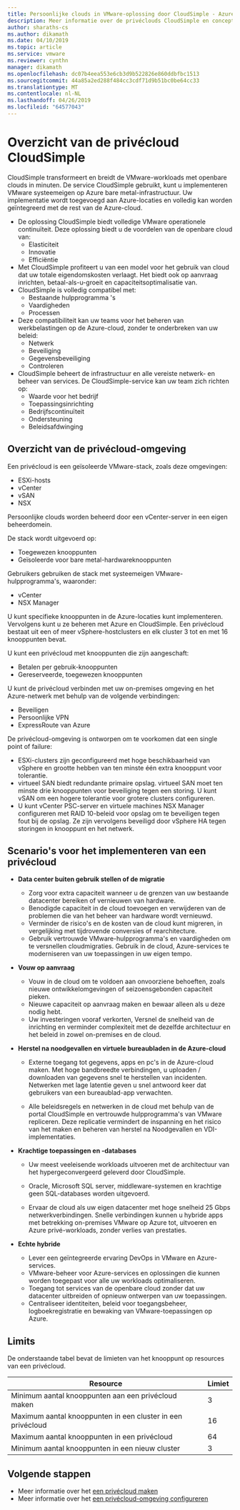 ```yaml
---
title: Persoonlijke clouds in VMware-oplossing door CloudSimple - Azure
description: Meer informatie over de privéclouds CloudSimple en concepten.
author: sharaths-cs
ms.author: dikamath
ms.date: 04/10/2019
ms.topic: article
ms.service: vmware
ms.reviewer: cynthn
manager: dikamath
ms.openlocfilehash: dc07b4eea553e6cb3d9b522826e860ddbfbc1513
ms.sourcegitcommit: 44a85a2ed288f484cc3cdf71d9b51bc0be64cc33
ms.translationtype: MT
ms.contentlocale: nl-NL
ms.lasthandoff: 04/26/2019
ms.locfileid: "64577043"
---
```

# <a name="cloudsimple-private-cloud-overview"></a>Overzicht van de privécloud CloudSimple

CloudSimple transformeert en breidt de VMware-workloads met openbare clouds in minuten. De service CloudSimple gebruikt, kunt u implementeren VMware systeemeigen op Azure bare metal-infrastructuur. Uw implementatie wordt toegevoegd aan Azure-locaties en volledig kan worden geïntegreerd met de rest van de Azure-cloud.

* De oplossing CloudSimple biedt volledige VMware operationele continuïteit. Deze oplossing biedt u de voordelen van de openbare cloud van:
  * Elasticiteit
  * Innovatie
  * Efficiëntie
* Met CloudSimple profiteert u van een model voor het gebruik van cloud dat uw totale eigendomskosten verlaagt. Het biedt ook op aanvraag inrichten, betaal-als-u-groeit en capaciteitsoptimalisatie van.
* CloudSimple is volledig compatibel met:
  * Bestaande hulpprogramma 's
  * Vaardigheden
  * Processen
* Deze compatibiliteit kan uw teams voor het beheren van werkbelastingen op de Azure-cloud, zonder te onderbreken van uw beleid:
  * Netwerk
  * Beveiliging  
  * Gegevensbeveiliging  
  * Controleren
* CloudSimple beheert de infrastructuur en alle vereiste netwerk- en beheer van services. De CloudSimple-service kan uw team zich richten op:
  * Waarde voor het bedrijf
  * Toepassingsinrichting
  * Bedrijfscontinuïteit
  * Ondersteuning
  * Beleidsafdwinging

## <a name="private-cloud-environment-overview"></a>Overzicht van de privécloud-omgeving

Een privécloud is een geïsoleerde VMware-stack, zoals deze omgevingen:

* ESXi-hosts
* vCenter
* vSAN
* NSX

Persoonlijke clouds worden beheerd door een vCenter-server in een eigen beheerdomein.

De stack wordt uitgevoerd op:

* Toegewezen knooppunten
* Geïsoleerde voor bare metal-hardwareknooppunten

Gebruikers gebruiken de stack met systeemeigen VMware-hulpprogramma's, waaronder:

* vCenter
* NSX Manager

U kunt specifieke knooppunten in de Azure-locaties kunt implementeren. Vervolgens kunt u ze beheren met Azure en CloudSimple. Een privécloud bestaat uit een of meer vSphere-hostclusters en elk cluster 3 tot en met 16 knooppunten bevat.

U kunt een privécloud met knooppunten die zijn aangeschaft:

* Betalen per gebruik-knooppunten
* Gereserveerde, toegewezen knooppunten

U kunt de privécloud verbinden met uw on-premises omgeving en het Azure-netwerk met behulp van de volgende verbindingen:

* Beveiligen
* Persoonlijke VPN
* ExpressRoute van Azure

De privécloud-omgeving is ontworpen om te voorkomen dat een single point of failure:

* ESXi-clusters zijn geconfigureerd met hoge beschikbaarheid van vSphere en grootte hebben van ten minste één extra knooppunt voor tolerantie.
* virtueel SAN biedt redundante primaire opslag. virtueel SAN moet ten minste drie knooppunten voor beveiliging tegen een storing. U kunt vSAN om een hogere tolerantie voor grotere clusters configureren.
* U kunt vCenter PSC-server en virtuele machines NSX Manager configureren met RAID 10-beleid voor opslag om te beveiligen tegen fout bij de opslag. Ze zijn vervolgens beveiligd door vSphere HA tegen storingen in knooppunt en het netwerk.

## <a name="scenarios-for-deploying-a-private-cloud"></a>Scenario's voor het implementeren van een privécloud

* **Data center buiten gebruik stellen of de migratie**

  * Zorg voor extra capaciteit wanneer u de grenzen van uw bestaande datacenter bereiken of vernieuwen van hardware.
  * Benodigde capaciteit in de cloud toevoegen en verwijderen van de problemen die van het beheer van hardware wordt vernieuwd.
  * Verminder de risico's en de kosten van de cloud kunt migreren, in vergelijking met tijdrovende conversies of rearchitecture.
  * Gebruik vertrouwde VMware-hulpprogramma's en vaardigheden om te versnellen cloudmigraties. Gebruik in de cloud, Azure-services te moderniseren van uw toepassingen in uw eigen tempo.

* **Vouw op aanvraag**

  * Vouw in de cloud om te voldoen aan onvoorziene behoeften, zoals nieuwe ontwikkelomgevingen of seizoensgebonden capaciteit pieken.
  * Nieuwe capaciteit op aanvraag maken en bewaar alleen als u deze nodig hebt.
  * Uw investeringen vooraf verkorten, Versnel de snelheid van de inrichting en verminder complexiteit met de dezelfde architectuur en het beleid in zowel on-premises en de cloud.

* **Herstel na noodgevallen en virtuele bureaubladen in de Azure-cloud**

  * Externe toegang tot gegevens, apps en pc's in de Azure-cloud maken. Met hoge bandbreedte verbindingen, u uploaden / downloaden van gegevens snel te herstellen van incidenten. Netwerken met lage latentie geven u snel antwoord keer dat gebruikers van een bureaublad-app verwachten.

  * Alle beleidsregels en netwerken in de cloud met behulp van de portal CloudSimple en vertrouwde hulpprogramma's van VMware repliceren. Deze replicatie vermindert de inspanning en het risico van het maken en beheren van herstel na Noodgevallen en VDI-implementaties.

* **Krachtige toepassingen en -databases**

  * Uw meest veeleisende workloads uitvoeren met de architectuur van het hypergeconvergeerd geleverd door CloudSimple.
  * Oracle, Microsoft SQL server, middleware-systemen en krachtige geen SQL-databases worden uitgevoerd.

  * Ervaar de cloud als uw eigen datacenter met hoge snelheid 25 Gbps netwerkverbindingen. Snelle verbindingen kunnen u hybride apps met betrekking on-premises VMware op Azure tot, uitvoeren en Azure privé-workloads, zonder verlies van prestaties.

* **Echte hybride**

  * Lever een geïntegreerde ervaring DevOps in VMware en Azure-services.
  * VMware-beheer voor Azure-services en oplossingen die kunnen worden toegepast voor alle uw workloads optimaliseren.
  * Toegang tot services van de openbare cloud zonder dat uw datacenter uitbreiden of opnieuw ontwerpen van uw toepassingen.
  * Centraliseer identiteiten, beleid voor toegangsbeheer, logboekregistratie en bewaking van VMware-toepassingen op Azure.

## <a name="limits"></a>Limits

De onderstaande tabel bevat de limieten van het knooppunt op resources van een privécloud.

| Resource | Limiet |
|----------|-------|
| Minimum aantal knooppunten aan een privécloud maken | 3 |
| Maximum aantal knooppunten in een cluster in een privécloud | 16 |
| Maximum aantal knooppunten in een privécloud | 64 |
| Minimum aantal knooppunten in een nieuw cluster | 3 |

## <a name="next-steps"></a>Volgende stappen

* Meer informatie over het [een privécloud maken](https://docs.azure.cloudsimple.com/create-private-cloud/)
* Meer informatie over het [een privécloud-omgeving configureren](quickstart-create-private-cloud.md)